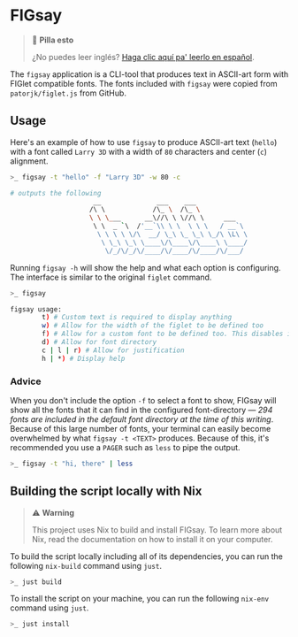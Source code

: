 # FIGsay

> 👀 **Pilla esto**
>
> ¿No puedes leer inglés? [Haga clic aquí pa' leerlo en español](/README.md).

The `figsay` application is a CLI-tool that produces text in ASCII-art form with
FIGlet compatible fonts. The fonts included with `figsay` were copied from
`patorjk/figlet.js` from GitHub.

## Usage

Here's an example of how to use `figsay` to produce ASCII-art text (`hello`)
with a font called `Larry 3D` with a width of `80` characters and center (`c`)
alignment.

```sh
>_ figsay -t "hello" -f "Larry 3D" -w 80 -c

# outputs the following
                     __              ___    ___
                    /\ \            /\_ \  /\_ \
                    \ \ \___      __\//\ \ \//\ \     ___
                     \ \  _ `\  /'__`\\ \ \  \ \ \   / __`\
                      \ \ \ \ \/\  __/ \_\ \_ \_\ \_/\ \L\ \
                       \ \_\ \_\ \____\/\____\/\____\ \____/
                        \/_/\/_/\/____/\/____/\/____/\/___/
```

Running `figsay -h` will show the help and what each option is configuring. The
interface is similar to the original `figlet` command.

```sh
>_ figsay

figsay usage:
        t) # Custom text is required to display anything
        w) # Allow for the width of the figlet to be defined too
        f) # Allow for a custom font to be defined too. This disables iterating
        d) # Allow for font directory
        c | l | r) # Allow for justification
        h | *) # Display help
```

### Advice

When you don't include the option `-f` to select a font to show, FIGsay will
show all the fonts that it can find in the configured font-directory — _294
fonts are included in the default font directory at the time of this writing_.
Because of this large number of fonts, your terminal can easily become
overwhelmed by what `figsay -t <TEXT>` produces. Because of this, it's
recommended you use a `PAGER` such as `less` to pipe the output.

```sh
>_ figsay -t "hi, there" | less
```

## Building the script locally with Nix

> ⚠️ **Warning**
>
> This project uses Nix to build and install FIGsay. To learn more about Nix,
> read the documentation on how to install it on your computer.

To build the script locally including all of its dependencies, you can run the
following `nix-build` command using `just`.

```sh
>_ just build
```

To install the script on your machine, you can run the following `nix-env`
command using `just`.

```sh
>_ just install
```
